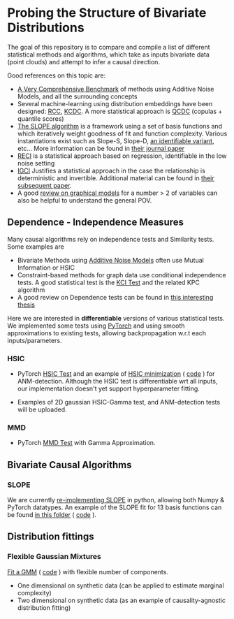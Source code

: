 # Probing the Structure of Bivariate Distributions

The goal of this repository is to compare and compile a list of different statistical methods and algorithms,
which take as inputs bivariate data (point clouds) and attempt to infer a causal direction.

Good references on this topic are:

* [A Very Comprehensive Benchmark](http://jmlr.org/papers/volume17/14-518/14-518.pdf) of methods using Additive Noise Models, and all the surrounding concepts
* Several machine-learning using distribution embeddings have been designed: [RCC](https://arxiv.org/pdf/1409.4366.pdf), [KCDC](https://arxiv.org/pdf/1804.04622.pdf). A more statistical approach is [QCDC](https://arxiv.org/pdf/1801.10579.pdf) (copulas + quantile scores)
* [The SLOPE algorithm](https://arxiv.org/pdf/1709.08915.pdf) is a framework using a set of basis functions and which iteratively weight goodness of fit and
  function complexity. Various instantiations exist such as Slope-S, Slope-D, [an identifiable variant](https://eda.mmci.uni-saarland.de/pubs/2019/sloppy-marx,vreeken-wappendix.pdf), etc...
  More information can be found in [their journal paper](https://link.springer.com/article/10.1007/s10115-018-1286-7)
* [RECI](http://proceedings.mlr.press/v84/bloebaum18a/bloebaum18a.pdf) is a statistical approach based on regression, identifiable in the low noise setting
* [IGCI](https://staff.science.uva.nl/j.m.mooij/articles/ai2012.pdf) Justifies a statistical approach in the case the relationship is deterministic and invertible. Additional material can be found in [their subsequent paper](https://arxiv.org/pdf/1402.2499.pdf).
* A good [review on graphical models](https://www.frontiersin.org/articles/10.3389/fgene.2019.00524/full) for a number > 2 of variables can also be helpful to understand the general POV.


## Dependence - Independence Measures

Many causal algorithms rely on independence tests and Similarity tests. Some examples are

* Bivariate Methods using [Additive Noise Models](http://jmlr.org/papers/volume17/14-518/14-518.pdf) often use Mutual Information or HSIC
* Constraint-based methods for graph data use conditional independence tests. A good statistical test is the [KCI Test](https://arxiv.org/pdf/1202.3775.pdf) and the related KPC algorithm
* A good review on Dependence tests can be found in [this interesting thesis](https://arxiv.org/pdf/1607.03300.pdf)

Here we are interested in **differentiable** versions of various statistical tests. We implemented some tests using [PyTorch](https://pytorch.org/) and using smooth approximations to existing tests,
allowing backpropagation w.r.t each inputs/parameters.

### HSIC

* PyTorch [HSIC Test](dependence/hsic.py) and an example of [HSIC minimization](tests/data/gp/with_hsic/) ( [code](tests/test_gp.py) ) for ANM-detection.
  Although the HSIC test is differentiable wrt all inputs, our implementation doesn't yet support hyperparameter fitting.

* Examples of 2D gaussian HSIC-Gamma test, and ANM-detection tests will be uploaded.

### MMD

* PyTorch [MMD Test](dependence/mmd.py) with Gamma Approximation.

## Bivariate Causal Algorithms

### SLOPE

We are currently [re-implementing SLOPE](causal/slope) in python, allowing both Numpy & PyTorch datatypes.
An example of the SLOPE fit for 13 basis functions can be found [in this folder](tests/data/fitting/slope) ( [code](tests/test_slope_fits.py) ).

## Distribution fittings

### Flexible Gaussian Mixtures

[Fit a GMM](tests/data/fitting/gmm) ( [code](test/test_gmm_fit.py) ) with flexible number of components.

* One dimensional on synthetic data (can be applied to estimate marginal complexity)
* Two dimensional on synthetic data (as an example of causality-agnostic distribution fitting)
